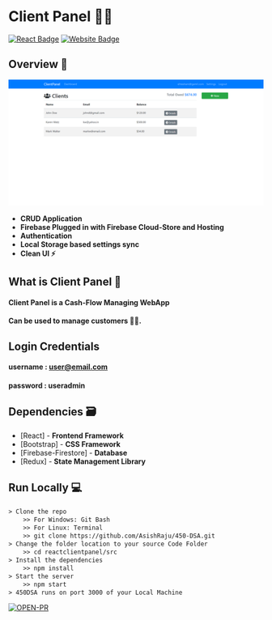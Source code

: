# Client Panel  👨‍💻

[![React Badge](http://img.shields.io/badge/Powered%20By-React-blue?style=for-the-badge&logo=react)](https://reactjs.org/)
[![Website Badge](https://img.shields.io/badge/Visit-Now-green?style=for-the-badge&logo=vercel)](https://reactinvoicepanel.web.app/login?redirect=%2F)

## Overview 👀

![](https://raw.githubusercontent.com/ehte444/ClientPanel/master/.gitres/Screenshot%20(254).png)

- **CRUD Application**
- **Firebase Plugged in with Firebase Cloud-Store and Hosting**
- **Authentication**
- **Local Storage based settings sync**
- **Clean UI ⚡**

## What is Client Panel 🤔

#### Client Panel is a Cash-Flow Managing WebApp

#### Can be used to manage customers 👍🏻.


## Login Credentials
#### username : user@email.com
#### password : useradmin


## Dependencies 🗃

- [React] - **Frontend Framework**
- [Bootstrap] - **CSS Framework**
- [Firebase-Firestore] - **Database**
- [Redux] - **State Management Library**

## Run Locally 💻

```
> Clone the repo
    >> For Windows: Git Bash
    >> For Linux: Terminal
    >> git clone https://github.com/AsishRaju/450-DSA.git
> Change the folder location to your source Code Folder
    >> cd reactclientpanel/src
> Install the dependencies
    >> npm install
> Start the server
    >> npm start
> 450DSA runs on port 3000 of your Local Machine
```

[![OPEN-PR](https://img.shields.io/badge/Open%20For-PR-orange?style=for-the-badge&logo=github)](https://github.com/ehte444/ClientPanel)
